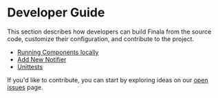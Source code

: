 # Developer Guide

This section describes how developers can build Finala from the source code, customize their configuration, and contribute to the project.

* [Running Components locally](/docs/developers/running-components.md)
* [Add New Notifier](/docs/developers/add-new-notifier.md)
* [Unittests](/docs/developers/unittests.md)

If you'd like to contribute, you can start by exploring ideas on our [open issues](https://github.com/similarweb/finala/issues) page.